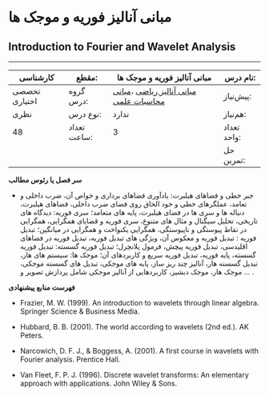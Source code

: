 # مبانی آنالیز فوریه و موجک ها
## Introduction to Fourier and Wavelet Analysis
_______________________________________________________________________________
| کارشناسی      | مقطع:       | مبانی آنالیز فوریه و موجک ها                                                                                                                     | نام درس:    |
| ------------- | ----------- | ------------------------------------------------------------------------------------------------------------------------------------------------ | ----------- |
| تخصصی اختیاری | گروه درس:   | [مبانی آنالیز ریاضی](../mandatory/Foundation-of-Mathematical-Analysis.md) ،[مبانی محاسبات علمی](../mandatory/Elementary-Scientific-Computing.md) | پیش‌نیاز:   |
| نظری          | نوع درس:    | ندارد                                                                                                                                            | هم‌نیاز:    |
| 48            | تعداد ساعت: | 3                                                                                                                                                | تعداد واحد: |
|               |             |                                                                                                                                                  | حل تمرین:   |

**سر فصل یا رئوس مطالب**


- جبر خطی و فضاهای هیلبرت: یادآوری فضاهای برداری و خواص آن، ضرب داخلی و تعامد، عملگرهای خطی و خود الحاق روی فضای ضرب داخلی، فضاهای هیلبرت، دنباله ها و سری ها در فضای هیلبرت، پایه های متعامد؛ سری فوریه: دیدگاه های تاریخی، تحلیل سیگنال و مثال های متنوع، سری فوریه و قضایای همگرایی، همگرایی در نقاط پیوستگی و ناپیوستگی، همگرایی یکنواخت و  همگرایی در میانگین؛ تبدیل فوریه : تبدیل فوریه و معکوس آن، ویژگی های تبدیل فوریه، تبدیل فوریه در فضاهای اقلیدسی، تبدیل  فوریه پیچش، فرمول پلانچرل؛ تبدیل فوریه گسسته: تبدیل فوریه گسسته، پایه فوریه، تبدیل فوریه سریع و کاربردهای آن؛ موجک ها:  سیستم های هار، تبدیل گسسته هار، آنالیز چند ریز ساز، پایه های موجکی، تبدیل های گسسته موجکی، موجک هار، موجک دبشیز، کاربردهایی از آنالیز موجکی شامل پردازش تصویر و ... . 


**فهرست منابع پیشنهادی**

- Frazier, M. W. (1999). An introduction to wavelets through linear algebra. Springer Science & Business Media.

- Hubbard, B. B. (2001). The world according to wavelets (2nd ed.). AK Peters.

- Narcowich, D. F. J., & Boggess, A. (2001). A first course in wavelets with Fourier analysis. Prentice Hall.

- Van Fleet, F. P. J. (1996). Discrete wavelet transforms: An elementary approach with applications. John Wiley & Sons. 

